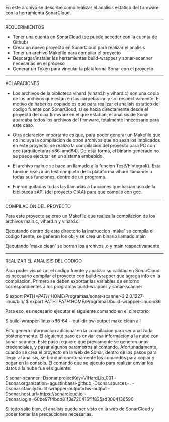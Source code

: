 En este archivo se describe como realizar el analisis estatico del firmware con la herramienta SonarCloud.

----------------

REQUERIMIENTOS

- Tener una cuenta en SonarCloud (se puede acceder con la cuenta de Github)
- Crear un nuevo proyecto en SonarCloud para realizar el analisis
- Tener un archivo Makefile para compilar el proyecto
- Descargar/instalar las herramientas build-wrapper y sonar-scanner necesarias en el proceso
- Generar un Token para vincular la plataforma Sonar con el proyecto

----------------

ACLARACIONES

- Los archivos de la biblioteca vihard (vihard.h y vihard.c) son una copia de los archivos que estan en las carpetas inc y src respectivamente.
  El motivo de haberlos copiado es que para realizar el analisis estatico del codigo fuente con SonarCloud, si se hacia directamente desde el
  proyecto del ciaa firmware en el que estaban, el analisis de Sonar abarcaba todos los archivos del firmware, totalmente innecesario para este caso.

- Otra aclaracion importante es que, para poder generar un Makefile que no incluya la compilacion de otros archivos que no sean los implicados en
  este proyecto, se realizo la compilacion del proyecto para PC con gcc (arquitecturas x86-amd64). De esta forma, el binario generado no se puede
  ejecutar en un sistema embebido.

- El archivo main.c se hace un llamado a la funcion TestVhIntegral(). Esta funcion realiza un test completo
  de la plataforma vihard llamando a todas sus funciones, dentro de un programa. 

- Fueron quitadas todas las llamadas a funciones que hacian uso de la biblioteca sAPI (del proyecto CIAA) para que compile con gcc.

----------------

COMPILACION DEL PROYECTO

Para este proyecto se creo un Makefile que realiza la compilacion de los archivos main.c, vihard.h y vihard.c

Ejecutando dentro de este directorio la instruccion 'make' se compila el codigo fuente, se generan los obj y se crea un binario llamado main

Ejecutando 'make clean' se borran los archivos .o y main respectivamente

----------------

REALIZAR EL ANALISIS DEL CODIGO

Para poder visualizar el codigo fuente y analizar su calidad en SonarCloud es necesario compilar el proyecto con build-wrapper que agrega info en la compilacion.
Primero se deben exportar las variables de entorno correspondientes a los programas build-wrapper y sonar-scanner

$ export PATH=$PATH:$HOME/Programas/sonar-scanner-3.2.0.1227-linux/bin/
$ export PATH=$PATH:$HOME/Programas/build-wrapper-linux-x86

Para eso, es necesario ejecutar el siguiente comando en el directorio:

$ build-wrapper-linux-x86-64 --out-dir bw-output make clean all

Esto genera informacion adicional en la compilacion para ser analizada posteriormente.
El siguiente paso es enviar esa informacion a la nube con sonar-scanner. Este paso requiere que previamente se generen unas credenciales, y pasar algunos parametros al comando.
Afortunadamente, cuando se crea el proyecto en la web de Sonar, dentro de los pasos para llegar al analisis, se brindan oportunamente los comandos para copiar y pegar en la consola.
El comando que se ejecuto para realizar enviar los datos a la nube fue el siguiente:

$ sonar-scanner   -Dsonar.projectKey=ViHardLib_001   -Dsonar.organization=agustinbassi-github   -Dsonar.sources=.   -Dsonar.cfamily.build-wrapper-output=bw-output   -Dsonar.host.url=https://sonarcloud.io   -Dsonar.login=60be97f4bdb81f3e720416f1f825ad3004136590

Si todo salio bien, el analisis puede ser visto en la web de SonarCloud y poder tomar las precauciones necesarias.

